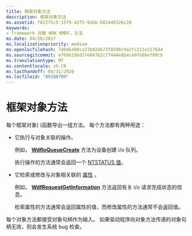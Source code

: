 ```yaml
---
title: 框架对象方法
description: 框架对象方法
ms.assetid: f82275c5-15f9-43f5-91bb-b83446526c28
keywords:
- framework 对象 WDK KMDF，方法
ms.date: 04/20/2017
ms.localizationpriority: medium
ms.openlocfilehash: 7d0d6480ca37b02d673f8508c9a2fc211e217644
ms.sourcegitcommit: e769619bd37e04762c77444e8b4ce9fe86ef09cb
ms.translationtype: MT
ms.contentlocale: zh-CN
ms.lasthandoff: 08/31/2020
ms.locfileid: "89188709"
---
```

# <a name="framework-object-methods"></a>框架对象方法





每个框架对象)  (函数导出一组方法。 每个方法都有两种用途：

-   它执行与对象关联的操作。

    例如， [**WdfIoQueueCreate**](/windows-hardware/drivers/ddi/wdfio/nf-wdfio-wdfioqueuecreate) 方法为设备创建 i/o 队列。

    执行操作的方法通常会返回一个 [NTSTATUS 值](https://docs.microsoft.com/windows-hardware/drivers/kernel/ntstatus-values)。

-   它检索或修改与对象相关联的 [属性](framework-object-properties.md) 。

    例如， [**WdfRequestGetInformation**](/windows-hardware/drivers/ddi/wdfrequest/nf-wdfrequest-wdfrequestgetinformation) 方法返回有关 i/o 请求完成状态的信息。

    检索属性的方法通常会返回属性的值，而修改属性的方法通常不会返回值。

每个对象方法都接受对象句柄作为输入。 如果驱动程序向对象方法传递的对象句柄无效，则会发生系统 bug 检查。

 

